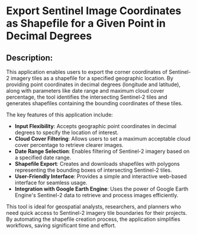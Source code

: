 # Export Sentinel Image Coordinates as Shapefile for a Given Point in Decimal Degrees

## Description:
This application enables users to export the corner coordinates of Sentinel-2 imagery tiles as a shapefile for a specified geographic location. By providing point coordinates in decimal degrees (longitude and latitude), along with parameters like date range and maximum cloud cover percentage, the tool identifies the intersecting Sentinel-2 tiles and generates shapefiles containing the bounding coordinates of these tiles.

The key features of this application include:

- **Input Flexibility**: Accepts geographic point coordinates in decimal degrees to specify the location of interest.
- **Cloud Cover Filtering**: Allows users to set a maximum acceptable cloud cover percentage to retrieve clearer images.
- **Date Range Selection**: Enables filtering of Sentinel-2 imagery based on a specified date range.
- **Shapefile Export**: Creates and downloads shapefiles with polygons representing the bounding boxes of intersecting Sentinel-2 tiles.
- **User-Friendly Interface**: Provides a simple and interactive web-based interface for seamless usage.
- **Integration with Google Earth Engine**: Uses the power of Google Earth Engine's Sentinel-2 data to retrieve and process images efficiently.

This tool is ideal for geospatial analysts, researchers, and planners who need quick access to Sentinel-2 imagery tile boundaries for their projects. By automating the shapefile creation process, the application simplifies workflows, saving significant time and effort.
